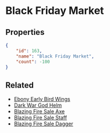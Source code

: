 # Black Friday Market

<no description available>

## Properties

```json
{
    "id": 163,
    "name": "Black Friday Market",
    "count": -100
}
```

## Related

- [Ebony Early Bird Wings](../items/4635-ebony-early-bird-wings.md)
- [Dark War God Helm](../items/4636-dark-war-god-helm.md)
- [Blazing Fire Sale Axe](../items/4637-blazing-fire-sale-axe.md)
- [Blazing Fire Sale Staff](../items/4638-blazing-fire-sale-staff.md)
- [Blazing Fire Sale Dagger](../items/4639-blazing-fire-sale-dagger.md)

